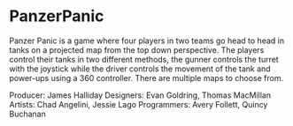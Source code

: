 # PanzerPanic
Panzer Panic is a game where four players in two teams go head to head in tanks on a projected map from the top down perspective. The players control their tanks in two different methods, the gunner controls the turret with the joystick while the driver controls the movement of the tank and power-ups using a 360 controller. There are multiple maps to choose from.

Producer: James Halliday
Designers: Evan Goldring, Thomas MacMillan
Artists: Chad Angelini, Jessie Lago
Programmers: Avery Follett, Quincy Buchanan
